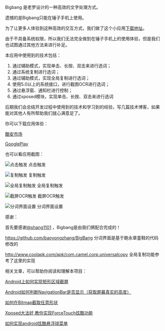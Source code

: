 Bigbang 是老罗设计的一种高效的文字处理方式。

遗憾的是Bigbang只能在锤子手机上使用。

为了让更多人体验到这种高效的交互方式，我们做了这个小应用[下载地址](http://www.coolapk.com/apk/com.forfan.bigbang)。

由于不具备系统权限，所以我们无法完全做到在锤子手机上的使用体验，但是我们也试图通过其他方法来进行补足。

本应用中使用到的技术包括：
1. 通过辅助模式，实现单击、长按、双击来进行选词；
2. 通过系统复制进行选词；
3. 通过辅助模式，实现全局复制进行选词；
4. 使用5.0以上的系统接口，进行截图OCR进行选词；
5. 通过悬浮窗、通知栏进行控制；
6. 通过xposed模块，实现单击、长按、双击来进行选词

后期我们会总结开发过程中使用到的技术和学习到的经验，写几篇技术博客，如果能对其他人有所帮助我们就心满意足了。

你可以下载应用体验：

[酷安市场](http://www.coolapk.com/apk/com.forfan.bigbang )

[GooglePlay](https://play.google.com/store/apps/details?id=com.forfan.bigbang)


也可以看应用截图：

![点击触发](https://raw.githubusercontent.com/l465659833/Bigbang/master/gif/click.gif)
点击触发


![复制触发](https://raw.githubusercontent.com/l465659833/Bigbang/master/gif/copy.gif)
复制触发


![全局复制触发](https://raw.githubusercontent.com/l465659833/Bigbang/master/gif/ucopy.gif)
全局复制触发


![截屏OCR触发](https://raw.githubusercontent.com/l465659833/Bigbang/master/gif/ocr.gif)
截屏OCR触发


![分词界面设置](https://raw.githubusercontent.com/l465659833/Bigbang/master/gif/setting.gif)
分词界面设置





感谢：

首先要感谢[@shang1101](https://github.com/shang1101) ，Bigbang是由我们俩配合完成的！

https://github.com/baoyongzhang/BigBang 分词界面是基于鲍永章童鞋的代码修改的

http://www.coolapk.com/apk/com.camel.corp.universalcopy 全局复制功能参考了这里的实现


相关文章，可以帮助你阅读和理解本项目：

[Android上如何实现矩形区域截屏](http://www.jianshu.com/p/0462dae4c808)

[Android如何判断NavigationBar是否显示（获取屏幕真实的高度）](http://www.jianshu.com/p/84d951b3f079)

[如何在Bitmap截取任意形状](http://www.jianshu.com/p/d64cf9f69d05)

[Xposed大法好,教你实现ForceTouch炫酷功能](http://www.jianshu.com/p/e7ea5e3bdb47)

[如何实现android炫酷悬浮球菜单](http://www.jianshu.com/p/56abca9fb592)
